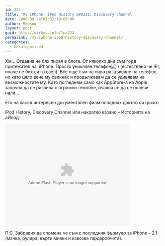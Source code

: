 ```yaml
---
id: 224
title: 'My iPhone. iPod History &#8211; Discovery Channel'
date: 2008-09-24T01:37:10+00:00
author: Мирков
layout: post
guid: http://mirkov.info/?p=224
permalink: /my-iphone-ipod-history-discovery-channel/
categories:
  - Uncategorized
---
```

Хм&#8230; Отдавна не бях писал в блога. От няколко дни съм горд притежател на  iPhone. Просто уникален телефон<img src='http://mirkov.info/wp-includes/images/blank.gif' alt=':)' class='wp-smiley smiley-2' /> (естествено че !Е!, иначе не бих си го взел). Все още съм на ниво разцъкване на телефон, но като цяло вече му свикнах и продължавам да се удивявам на възможностите му. Като погледнем само как AppStore-а на Apple започна да се развива с огромни темпове, очаква се да се получи нали&#8230;

Ето на какъв интересен документален филм попаднах докъто си цъках:

iPod History, Discovery Channel или накратко казано &#8211; Историята на аЙпод:  


<embed id="VideoPlayback" src="http://video.google.com/googleplayer.swf?docid=6960974522224017009&#038;hl=bg&#038;fs=true" style="width:400px;height:326px" allowFullScreen="true" allowScriptAccess="always" type="application/x-shockwave-flash">
</embed>

П.С. Забравих да спомена че съм с последния фърмуер за iPhone &#8211; 2.1 (мачка, рулира, кърти мивки и извозва гардеробчета).
